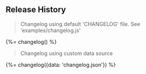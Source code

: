 ## Release History

> Changelog using default 'CHANGELOG' file. See 'examples/changelog.js'

{%= changelog() %}

> Changelog using custom data source

{%= changelog({data: 'changelog.json'}) %}